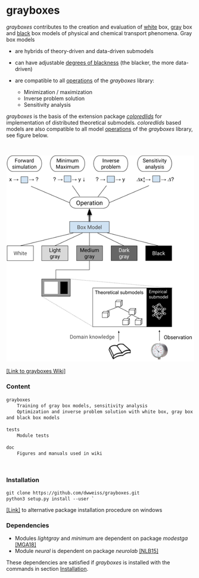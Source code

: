 # grayboxes

_grayboxes_ contributes to the creation and evaluation of [white](https://github.com/dwweiss/grayboxes/wiki/2.-White-box-model) box, [gray](https://github.com/dwweiss/grayboxes/wiki/3.-Gray-box-model) box and [black](https://github.com/dwweiss/grayboxes/wiki/4.-Black-box-model) box models of physical and chemical transport phenomena. Gray box models 

- are hybrids of theory-driven and data-driven submodels

- can have adjustable [degrees of blackness](https://github.com/dwweiss/grayboxes/wiki/5.-Model-evaluation#52-degree-of-model-blackness) (the blacker, the more data-driven) 

- are compatible to all [operations](https://github.com/dwweiss/grayboxes/wiki/6.-Operations-on-model#61-operations) of the _grayboxes_ library:

     - Minimization / maximization     
     - Inverse problem solution
     - Sensitivity analysis 

_grayboxes_  is the basis of the extension package [_coloredlids_](https://github.com/dwweiss/coloredlids/wiki) for  implementation of distributed theoretical submodels. _coloredlids_  based models are also compatible to all model [operations](https://github.com/dwweiss/grayboxes/wiki/6.-Operations-on-model) of the _grayboxes_ library, see figure below.


<br>
<p align="center"><img src="https://github.com/dwweiss/grayboxes/blob/master/doc/fig/operationsOnBoxTypeModels_mediumGray_observation.png">
</p>

[[Link to grayboxes Wiki]](https://github.com/dwweiss/grayboxes/wiki)


### Content

    grayboxes
        Training of gray box models, sensitivity analysis
        Optimization and inverse problem solution with white box, gray box and black box models

    tests
        Module tests

    doc
        Figures and manuals used in wiki
        
### Installation

    git clone https://github.com/dwweiss/grayboxes.git
    python3 setup.py install --user `
    
[[Link]](https://github.com/dwweiss/grayboxes/blob/master/doc/installation/windowsinstallation.md#installation-proposal) to alternative package installation procedure on windows

### Dependencies

- Modules _lightgray_ and _minimum_ are dependent on package _modestga_ [[MGA18]](https://github.com/dwweiss/grayboxes/wiki/References#mga18)
- Module _neural_ is dependent on package _neurolab_ [[NLB15]](https://github.com/dwweiss/grayboxes/wiki/References#nlb15)

These dependencies are satisfied if _grayboxes_ is installed with the commands in section [Installation](#installation).
